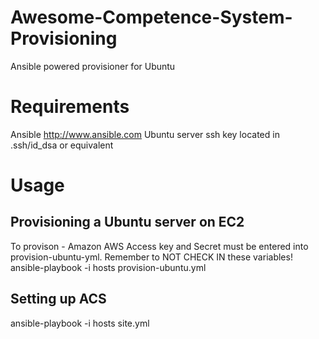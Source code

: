 Awesome-Competence-System-Provisioning
======================================

Ansible powered provisioner for Ubuntu

Requirements
============
Ansible http://www.ansible.com
Ubuntu server
ssh key located in .ssh/id_dsa or equivalent

Usage
=====

Provisioning a Ubuntu server on EC2
-----------------------------------

To provison - Amazon AWS Access key and Secret must be entered into provision-ubuntu-yml. Remember to NOT CHECK IN these variables! 
ansible-playbook -i hosts provision-ubuntu.yml



Setting up ACS
--------------

ansible-playbook -i hosts site.yml

